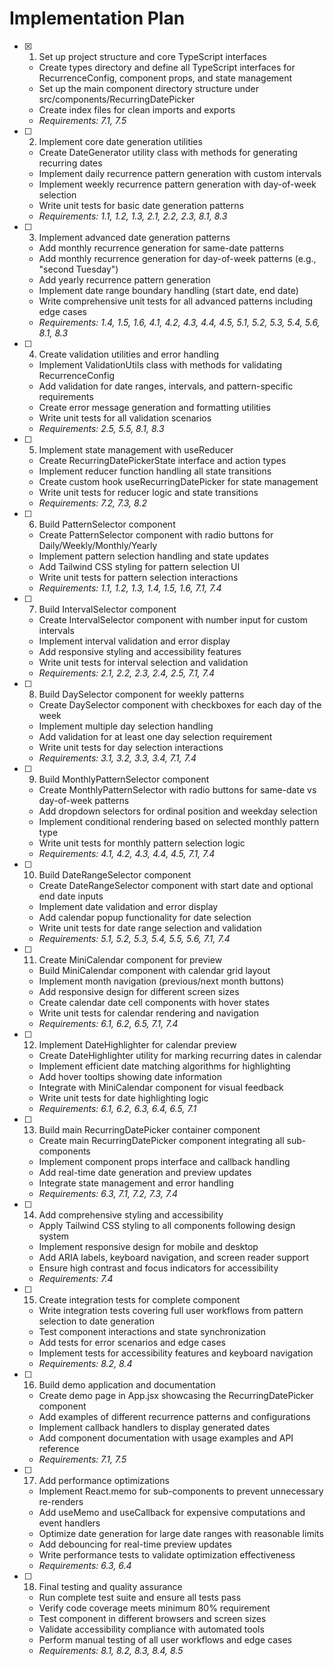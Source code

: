 # Implementation Plan

- [x] 1. Set up project structure and core TypeScript interfaces

  - Create types directory and define all TypeScript interfaces for RecurrenceConfig, component props, and state management
  - Set up the main component directory structure under src/components/RecurringDatePicker
  - Create index files for clean imports and exports
  - _Requirements: 7.1, 7.5_

- [ ] 2. Implement core date generation utilities

  - Create DateGenerator utility class with methods for generating recurring dates
  - Implement daily recurrence pattern generation with custom intervals
  - Implement weekly recurrence pattern generation with day-of-week selection
  - Write unit tests for basic date generation patterns
  - _Requirements: 1.1, 1.2, 1.3, 2.1, 2.2, 2.3, 8.1, 8.3_

- [ ] 3. Implement advanced date generation patterns

  - Add monthly recurrence generation for same-date patterns
  - Add monthly recurrence generation for day-of-week patterns (e.g., "second Tuesday")
  - Add yearly recurrence pattern generation
  - Implement date range boundary handling (start date, end date)
  - Write comprehensive unit tests for all advanced patterns including edge cases
  - _Requirements: 1.4, 1.5, 1.6, 4.1, 4.2, 4.3, 4.4, 4.5, 5.1, 5.2, 5.3, 5.4, 5.6, 8.1, 8.3_

- [ ] 4. Create validation utilities and error handling

  - Implement ValidationUtils class with methods for validating RecurrenceConfig
  - Add validation for date ranges, intervals, and pattern-specific requirements
  - Create error message generation and formatting utilities
  - Write unit tests for all validation scenarios
  - _Requirements: 2.5, 5.5, 8.1, 8.3_

- [ ] 5. Implement state management with useReducer

  - Create RecurringDatePickerState interface and action types
  - Implement reducer function handling all state transitions
  - Create custom hook useRecurringDatePicker for state management
  - Write unit tests for reducer logic and state transitions
  - _Requirements: 7.2, 7.3, 8.2_

- [ ] 6. Build PatternSelector component

  - Create PatternSelector component with radio buttons for Daily/Weekly/Monthly/Yearly
  - Implement pattern selection handling and state updates
  - Add Tailwind CSS styling for pattern selection UI
  - Write unit tests for pattern selection interactions
  - _Requirements: 1.1, 1.2, 1.3, 1.4, 1.5, 1.6, 7.1, 7.4_

- [ ] 7. Build IntervalSelector component

  - Create IntervalSelector component with number input for custom intervals
  - Implement interval validation and error display
  - Add responsive styling and accessibility features
  - Write unit tests for interval selection and validation
  - _Requirements: 2.1, 2.2, 2.3, 2.4, 2.5, 7.1, 7.4_

- [ ] 8. Build DaySelector component for weekly patterns

  - Create DaySelector component with checkboxes for each day of the week
  - Implement multiple day selection handling
  - Add validation for at least one day selection requirement
  - Write unit tests for day selection interactions
  - _Requirements: 3.1, 3.2, 3.3, 3.4, 7.1, 7.4_

- [ ] 9. Build MonthlyPatternSelector component

  - Create MonthlyPatternSelector with radio buttons for same-date vs day-of-week patterns
  - Add dropdown selectors for ordinal position and weekday selection
  - Implement conditional rendering based on selected monthly pattern type
  - Write unit tests for monthly pattern selection logic
  - _Requirements: 4.1, 4.2, 4.3, 4.4, 4.5, 7.1, 7.4_

- [ ] 10. Build DateRangeSelector component

  - Create DateRangeSelector component with start date and optional end date inputs
  - Implement date validation and error display
  - Add calendar popup functionality for date selection
  - Write unit tests for date range selection and validation
  - _Requirements: 5.1, 5.2, 5.3, 5.4, 5.5, 5.6, 7.1, 7.4_

- [ ] 11. Create MiniCalendar component for preview

  - Build MiniCalendar component with calendar grid layout
  - Implement month navigation (previous/next month buttons)
  - Add responsive design for different screen sizes
  - Create calendar date cell components with hover states
  - Write unit tests for calendar rendering and navigation
  - _Requirements: 6.1, 6.2, 6.5, 7.1, 7.4_

- [ ] 12. Implement DateHighlighter for calendar preview

  - Create DateHighlighter utility for marking recurring dates in calendar
  - Implement efficient date matching algorithms for highlighting
  - Add hover tooltips showing date information
  - Integrate with MiniCalendar component for visual feedback
  - Write unit tests for date highlighting logic
  - _Requirements: 6.1, 6.2, 6.3, 6.4, 6.5, 7.1_

- [ ] 13. Build main RecurringDatePicker container component

  - Create main RecurringDatePicker component integrating all sub-components
  - Implement component props interface and callback handling
  - Add real-time date generation and preview updates
  - Integrate state management and error handling
  - _Requirements: 6.3, 7.1, 7.2, 7.3, 7.4_

- [ ] 14. Add comprehensive styling and accessibility

  - Apply Tailwind CSS styling to all components following design system
  - Implement responsive design for mobile and desktop
  - Add ARIA labels, keyboard navigation, and screen reader support
  - Ensure high contrast and focus indicators for accessibility
  - _Requirements: 7.4_

- [ ] 15. Create integration tests for complete component

  - Write integration tests covering full user workflows from pattern selection to date generation
  - Test component interactions and state synchronization
  - Add tests for error scenarios and edge cases
  - Implement tests for accessibility features and keyboard navigation
  - _Requirements: 8.2, 8.4_

- [ ] 16. Build demo application and documentation

  - Create demo page in App.jsx showcasing the RecurringDatePicker component
  - Add examples of different recurrence patterns and configurations
  - Implement callback handlers to display generated dates
  - Add component documentation with usage examples and API reference
  - _Requirements: 7.1, 7.5_

- [ ] 17. Add performance optimizations

  - Implement React.memo for sub-components to prevent unnecessary re-renders
  - Add useMemo and useCallback for expensive computations and event handlers
  - Optimize date generation for large date ranges with reasonable limits
  - Add debouncing for real-time preview updates
  - Write performance tests to validate optimization effectiveness
  - _Requirements: 6.3, 6.4_

- [ ] 18. Final testing and quality assurance
  - Run complete test suite and ensure all tests pass
  - Verify code coverage meets minimum 80% requirement
  - Test component in different browsers and screen sizes
  - Validate accessibility compliance with automated tools
  - Perform manual testing of all user workflows and edge cases
  - _Requirements: 8.1, 8.2, 8.3, 8.4, 8.5_
